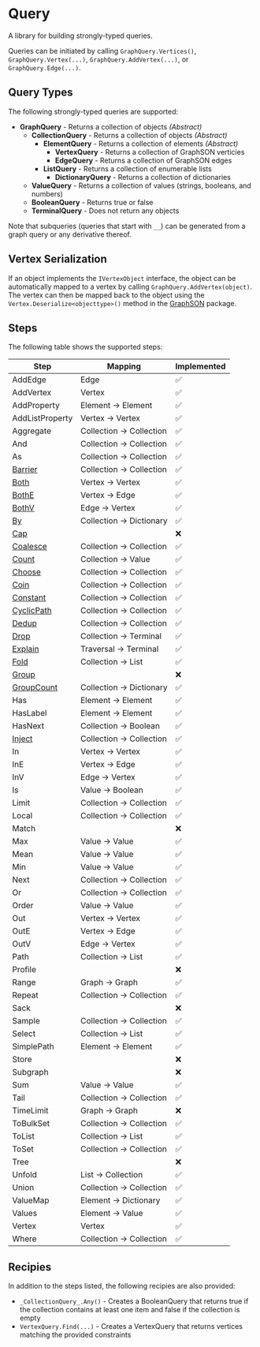 ﻿# Query
A library for building strongly-typed queries. 

Queries can be initiated by calling `GraphQuery.Vertices()`, `GraphQuery.Vertex(...)`, `GraphQuery.AddVertex(...)`, or `GraphQuery.Edge(...)`. 

## Query Types
The following strongly-typed queries are supported:
- **GraphQuery** - Returns a collection of objects _(Abstract)_
  - **CollectionQuery** - Returns a collection of objects _(Abstract)_
    - **ElementQuery** - Returns a collection of elements _(Abstract)_
      - **VertexQuery** - Returns a collection of GraphSON verticies
      - **EdgeQuery** - Returns a collection of GraphSON edges
    - **ListQuery** - Returns a collection of enumerable lists
	  - **DictionaryQuery** - Returns a collection of dictionaries
  - **ValueQuery** - Returns a collection of values (strings, booleans, and numbers)
  - **BooleanQuery** - Returns true or false
  - **TerminalQuery** - Does not return any objects

Note that subqueries (queries that start with `__`) can be generated from a graph query or any derivative thereof. 

## Vertex Serialization

If an object implements the `IVertexObject` interface, the object can be automatically mapped to a vertex by calling `GraphQuery.AddVertex(object)`. The vertex can then be mapped back to the object using the `Vertex.Deserialize<objecttype>()` method in the [GraphSON](../GraphSON) package. 

## Steps
The following table shows the supported steps:

Step | Mapping | Implemented
---- | ------- | -----------
AddEdge | Edge | :white_check_mark:
AddVertex | Vertex | :white_check_mark:
AddProperty | Element -> Element | :white_check_mark:
AddListProperty | Vertex -> Vertex | :white_check_mark:
Aggregate | Collection -> Collection | :white_check_mark:
And | Collection -> Collection | :white_check_mark:
As | Collection -> Collection | :white_check_mark:
[Barrier](http://tinkerpop.apache.org/docs/current/reference/#barrier-step) | Collection -> Collection | :white_check_mark:
[Both](http://tinkerpop.apache.org/docs/current/reference/#vertex-steps) | Vertex -> Vertex | :white_check_mark:
[BothE](http://tinkerpop.apache.org/docs/current/reference/#vertex-steps) | Vertex -> Edge | :white_check_mark:
[BothV](http://tinkerpop.apache.org/docs/current/reference/#vertex-steps) | Edge -> Vertex | :white_check_mark:
[By](http://tinkerpop.apache.org/docs/current/reference/#by-step) | Collection -> Dictionary | :white_check_mark:
[Cap](http://tinkerpop.apache.org/docs/current/reference/#cap-step) | | :x:
[Coalesce](http://tinkerpop.apache.org/docs/current/reference/#coalesce-step) | Collection -> Collection | :white_check_mark:
[Count](http://tinkerpop.apache.org/docs/current/reference/#count-step) | Collection -> Value | :white_check_mark:
[Choose](http://tinkerpop.apache.org/docs/current/reference/#choose-step) | Collection -> Collection | :white_check_mark:
[Coin](http://tinkerpop.apache.org/docs/current/reference/#coin-step) | Collection -> Collection | :white_check_mark:
[Constant](http://tinkerpop.apache.org/docs/current/reference/#constant-step) | Collection -> Collection | :white_check_mark:
[CyclicPath](http://tinkerpop.apache.org/docs/current/reference/#cyclicpath-step) | Collection -> Collection | :white_check_mark:
[Dedup](http://tinkerpop.apache.org/docs/current/reference/#dedup-step) | Collection -> Collection | :white_check_mark:
[Drop](http://tinkerpop.apache.org/docs/current/reference/#drop-step) | Collection -> Terminal | :white_check_mark:
[Explain](http://tinkerpop.apache.org/docs/current/reference/#explain-step) | Traversal -> Terminal | :white_check_mark:
[Fold](http://tinkerpop.apache.org/docs/current/reference/#fold-step) | Collection -> List | :white_check_mark:
[Group](http://tinkerpop.apache.org/docs/current/reference/#group-step) | | :x:
[GroupCount](http://tinkerpop.apache.org/docs/current/reference/#groupcount-step) | Collection -> Dictionary | :white_check_mark:
Has | Element -> Element | :white_check_mark:
HasLabel | Element -> Element | :white_check_mark:
HasNext | Collection -> Boolean | :white_check_mark:
[Inject](http://tinkerpop.apache.org/docs/current/reference/#inject-step) | Collection -> Collection | :white_check_mark:
In | Vertex -> Vertex | :white_check_mark:
InE | Vertex -> Edge | :white_check_mark:
InV | Edge -> Vertex | :white_check_mark:
Is  | Value -> Boolean | :white_check_mark:
Limit | Collection -> Collection | :white_check_mark:
Local | Collection -> Collection | :white_check_mark:
Match | | :x:
Max | Value -> Value | :white_check_mark:
Mean | Value -> Value | :white_check_mark:
Min | Value -> Value | :white_check_mark:
Next | Collection -> Collection | :white_check_mark:
Or | Collection -> Collection | :white_check_mark:
Order | Value -> Value | :white_check_mark:
Out | Vertex -> Vertex | :white_check_mark:
OutE | Vertex -> Edge | :white_check_mark:
OutV | Edge -> Vertex | :white_check_mark:
Path | Collection -> List | :white_check_mark:
Profile | | :x:
Range | Graph -> Graph | :white_check_mark:
Repeat | Collection -> Collection | :white_check_mark:
Sack | | :x:
Sample | Collection -> Collection | :white_check_mark:
Select | Collection -> List | :white_check_mark:
SimplePath | Element -> Element | :white_check_mark:
Store | | :x:
Subgraph | | :x:
Sum | Value -> Value | :white_check_mark:
Tail | Collection -> Collection | :white_check_mark:
TimeLimit | Graph -> Graph | :x:
ToBulkSet | Collection -> Collection | :white_check_mark:
ToList | Collection -> List | :white_check_mark:
ToSet | Collection -> Collection | :white_check_mark:
Tree | | :x:
Unfold | List -> Collection | :white_check_mark:
Union | Collection -> Collection | :white_check_mark:
ValueMap | Element -> Dictionary | :white_check_mark:
Values | Element -> Value | :white_check_mark:
Vertex | Vertex | :white_check_mark:
Where | Collection -> Collection | :white_check_mark:

## Recipies

In addition to the steps listed, the following recipies are also provided:
- `_CollectionQuery_.Any()` - Creates a BooleanQuery that returns true if the collection contains at least one item and false if the collection is empty
- `VertexQuery.Find(...)` - Creates a VertexQuery that returns vertices matching the provided constraints